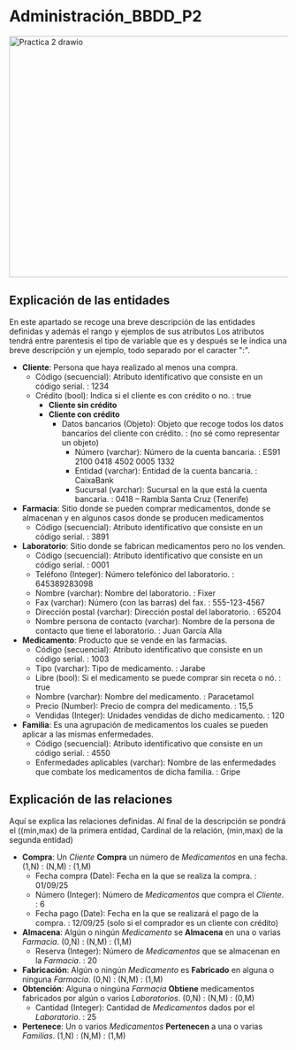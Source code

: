 # Administración_BBDD_P2
<img width="1123" height="436" alt="Practica 2 drawio" src="https://github.com/user-attachments/assets/5137ad97-4def-42d2-9118-56157d8321d9" />

## Explicación de las entidades
En este apartado se recoge una breve descripción de las entidades definidas y además el rango y ejemplos de sus atributos
Los atributos tendrá entre parentesis el tipo de variable que es y después se le indica una breve descripción y un ejemplo, todo separado por el caracter ":".
- **Cliente**: Persona que haya realizado al menos una compra.
  - Código (secuencial): Atributo identificativo que consiste en un código serial. : 1234
  - Crédito (bool): Indica si el cliente es con crédito o no. : true
    - **Cliente sin crédito**
    - **Cliente con crédito**
      - Datos bancarios (Objeto): Objeto que recoge todos los datos bancarios del cliente con crédito. : (no sé como representar un objeto)
        - Número (varchar): Número de la cuenta bancaria. : ES91 2100 0418 4502 0005 1332
        - Entidad (varchar): Entidad de la cuenta bancaria. : CaixaBank
        - Sucursal (varchar): Sucursal en la que está la cuenta bancaria. : 0418 – Rambla Santa Cruz (Tenerife)
- **Farmacia**: Sitio donde se pueden comprar medicamentos, donde se almacenan y en algunos casos donde se producen medicamentos
  - Código (secuencial): Atributo identificativo que consiste en un código serial. : 3891
- **Laboratorio**: Sitio donde se fabrican medicamentos pero no los venden.
  - Código (secuencial): Atributo identificativo que consiste en un código serial. : 0001
  - Teléfono (Integer): Número telefónico del laboratorio. : 645389283098
  - Nombre (varchar): Nombre del laboratorio. : Fixer
  - Fax (varchar): Número (con las barras) del fax. : 555-123-4567
  - Dirección postal (varchar): Dirección postal del laboratorio. : 65204
  - Nombre persona de contacto (varchar): Nombre de la persona de contacto que tiene el laboratorio. : Juan García Alla
- **Medicamento**: Producto que se vende en las farmacias.
  - Código (secuencial): Atributo identificativo que consiste en un código serial. : 1003
  - Tipo (varchar): Tipo de medicamento. : Jarabe
  - Libre (bool): Si el medicamento se puede comprar sin receta o nó. : true
  - Nombre (varchar): Nombre del medicamento. : Paracetamol
  - Precio (Number): Precio de compra del medicamento. : 15,5
  - Vendidas (Integer): Unidades vendidas de dicho medicamento. : 120
- **Familia**: Es una agrupación de medicamentos los cuales se pueden aplicar a las mismas enfermedades.
  - Código (secuencial): Atributo identificativo que consiste en un código serial. : 4550
  - Enfermedades aplicables (varchar): Nombre de las enfermedades que combate los medicamentos de dicha familia. : Gripe
## Explicación de las relaciones
Aquí se explica las relaciones definidas.
Al final de la descripción se pondrá el ((min,max) de la primera entidad, Cardinal de la relación, (min,max) de la segunda entidad)
- **Compra**: Un *Cliente* **Compra** un número de *Medicamentos* en una fecha.  (1,N) : (N,M) : (1,M)
  - Fecha compra (Date): Fecha en la que se realiza la compra. : 01/09/25
  - Número (Integer): Número de *Medicamentos* que compra el *Cliente*. : 6
  - Fecha pago (Date): Fecha en la que se realizará el pago de la compra. : 12/09/25 (solo si el comprador es un cliente con crédito)
- **Almacena**: Algún o ningún *Medicamento* se **Almacena** en una o varias *Farmacia*.  (0,N) : (N,M) : (1,M)
  - Reserva (Integer): Número de *Medicamentos* que se almacenan en la *Farmacia*. : 20
- **Fabricación**: Algún o ningún *Medicamento* es **Fabricado** en alguna o ninguna *Farmacia*. (0,N) : (N,M) : (1,M)
- **Obtención**: Alguna o ningúna *Farmacia* **Obtiene** medicamentos fabricados por algún o varios *Laboratorios*. (0,N) : (N,M) : (0,M)
  - Cantidad (Integer): Cantidad de *Medicamentos* dados por el *Laboratorio*. : 25
- **Pertenece**: Un o varios *Medicamentos* **Pertenecen** a una o varias *Familias*. (1,N) : (N,M) : (1,M)
